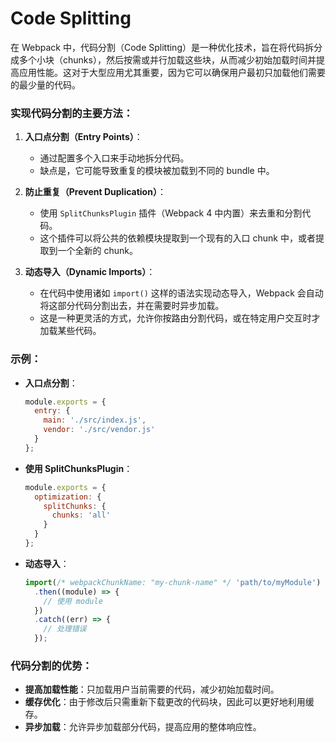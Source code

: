 # Code Splitting

在 Webpack 中，代码分割（Code Splitting）是一种优化技术，旨在将代码拆分成多个小块（chunks），然后按需或并行加载这些块，从而减少初始加载时间并提高应用性能。这对于大型应用尤其重要，因为它可以确保用户最初只加载他们需要的最少量的代码。

### 实现代码分割的主要方法：

1. **入口点分割（Entry Points）**：
   - 通过配置多个入口来手动地拆分代码。
   - 缺点是，它可能导致重复的模块被加载到不同的 bundle 中。

2. **防止重复（Prevent Duplication）**：
   - 使用 `SplitChunksPlugin` 插件（Webpack 4 中内置）来去重和分割代码。
   - 这个插件可以将公共的依赖模块提取到一个现有的入口 chunk 中，或者提取到一个全新的 chunk。

3. **动态导入（Dynamic Imports）**：
   - 在代码中使用诸如 `import()` 这样的语法实现动态导入，Webpack 会自动将这部分代码分割出去，并在需要时异步加载。
   - 这是一种更灵活的方式，允许你按路由分割代码，或在特定用户交互时才加载某些代码。

### 示例：

- **入口点分割**：
  ```javascript
  module.exports = {
    entry: {
      main: './src/index.js',
      vendor: './src/vendor.js'
    }
  };
  ```

- **使用 SplitChunksPlugin**：
  ```javascript
  module.exports = {
    optimization: {
      splitChunks: {
        chunks: 'all'
      }
    }
  };
  ```

- **动态导入**：
  ```javascript
  import(/* webpackChunkName: "my-chunk-name" */ 'path/to/myModule')
    .then((module) => {
      // 使用 module
    })
    .catch((err) => {
      // 处理错误
    });
  ```

### 代码分割的优势：

- **提高加载性能**：只加载用户当前需要的代码，减少初始加载时间。
- **缓存优化**：由于修改后只需重新下载更改的代码块，因此可以更好地利用缓存。
- **异步加载**：允许异步加载部分代码，提高应用的整体响应性。
